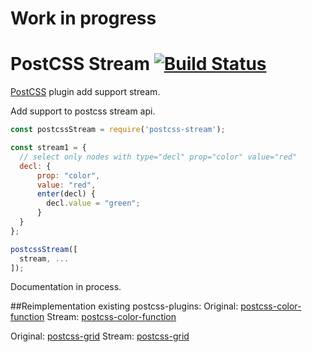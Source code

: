 # Work in progress

# PostCSS Stream [![Build Status][ci-img]][ci]

[PostCSS] plugin add support stream.

[PostCSS]: https://github.com/postcss/postcss
[ci-img]:  https://travis-ci.org/lexich/postcss-stream.svg
[ci]:      https://travis-ci.org/lexich/postcss-stream

Add support to postcss stream api.
```js
const postcssStream = require('postcss-stream');

const stream1 = {
  // select only nodes with type="decl" prop="color" value="red"
  decl: {
      prop: "color",
      value: "red",
      enter(decl) {
        decl.value = "green";
      }
  }
};

postcssStream([
  stream, ...
]);

```

Documentation in process.

##Reimplementation existing postcss-plugins:
Original: [postcss-color-function](https://github.com/postcss/postcss-color-function/blob/master/index.js)
Stream: [postcss-color-function](https://github.com/lexich/postcss-stream/blob/master/tests/fixtures/postcss-color-function/index.ts)

Original: [postcss-grid](https://github.com/andyjansson/postcss-grid)
Stream: [postcss-grid](https://github.com/lexich/postcss-stream/blob/master/tests/fixtures/postcss-grid/index.ts)
